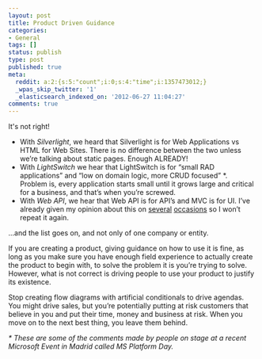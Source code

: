 ```yaml
---
layout: post
title: Product Driven Guidance
categories:
- General
tags: []
status: publish
type: post
published: true
meta:
  reddit: a:2:{s:5:"count";i:0;s:4:"time";i:1357473012;}
  _wpas_skip_twitter: '1'
  _elasticsearch_indexed_on: '2012-06-27 11:04:27'
comments: true
---
```

It's not right!
<ul>
	<li>With <em>Silverlight</em>, we heard that Silverlight is for Web Applications vs HTML for Web Sites. There is no difference between the two unless we’re talking about static pages. Enough ALREADY!</li>
	<li>With <em>LightSwitch </em>we hear that LightSwitch is for “small RAD applications” and “low on domain logic, more CRUD focused” *.  Problem is, every application starts small until it grows large and critical for a business, and that’s when you’re screwed.</li>
	<li>With <em>Web API</em>, we hear that Web API is for API’s and MVC is for UI. I’ve already given my opinion about this on <a href="http://hadihariri.com/2012/04/06/with-http-your-application-is-your-api/">several</a> <a href="http://hadihariri.com/2012/06/18/ndc-videos-online/">occasions</a> so I won’t repeat it again.</li>
</ul>
...and the list goes on, and not only of one company or entity.

If you are creating a product, giving guidance on how to use it is fine, as long as you make sure you have enough field experience to actually create the product to begin with, to solve the problem it is you’re trying to solve. However, what is not correct is driving people to use your product to justify its existence.

Stop creating flow diagrams with artificial conditionals to drive agendas. You might drive sales, but you’re potentially putting at risk customers that believe in you and put their time, money and business at risk. When you move on to the next best thing, you leave them behind.

<em>* These are some of the comments made by people on stage at a recent Microsoft Event in Madrid called MS Platform Day.</em>
